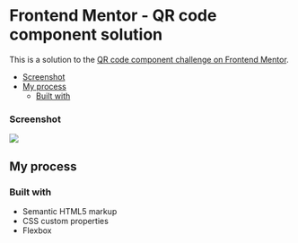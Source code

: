 # Frontend Mentor - QR code component solution

This is a solution to the [QR code component challenge on Frontend Mentor](https://www.frontendmentor.io/challenges/qr-code-component-iux_sIO_H).

  - [Screenshot](#screenshot)
- [My process](#my-process)
  - [Built with](#built-with)


### Screenshot

![](./screenshot.jpg)


## My process

### Built with

- Semantic HTML5 markup
- CSS custom properties
- Flexbox


